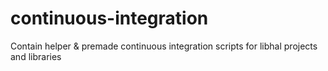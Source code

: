 # continuous-integration
Contain helper &amp; premade continuous integration scripts for libhal projects and libraries
